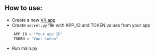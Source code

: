 ## How to use:
* Create a new [VK app](https://vk.com/apps?act=manage)
* Create `secret.py` file with APP_ID and TOKEN values from your app
```python
    APP_ID = "Your app ID"
    TOKEN = "Your token"
```
* Run main.py
